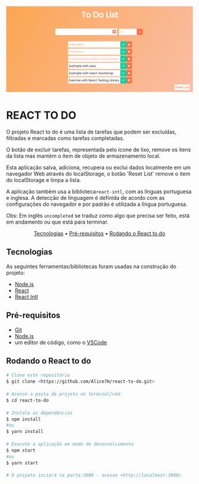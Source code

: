 <h1 align="center">
  <img alt="Banner" title="Banner" src="public/images/banner.png" />
</h1>

# REACT TO DO

O projeto React to do é uma lista de tarefas que podem ser excluídas, filtradas e marcadas como tarefas completadas.

O botão de excluir tarefas, representada pelo ícone de lixo, remove os itens da lista mas mantém o item de objeto de armazenamento local.

Esta aplicação salva, adiciona, recupera ou exclui dados localmente em um navegador Web através do localStorage, o botão 'Reset List' remove o item do localStorage e limpa a lista.

A aplicação também usa a biblioteca`react-intl`, com as línguas portuguesa e inglesa.
A detecção de linguagem é definida de acordo com as configurações do navegador e por padrão é utilizada a língua portuguesa.

Obs: Em inglês `uncompleted` se traduz como algo que precisa ser feito, está em andamento ou que está para terminar.

<p align="center">
 <a href="#tecnologias">Tecnologias</a> • 
 <a href="#pré-requisitos">Pré-requisitos</a> •
 <a href="#rodando-o-react-to-do">Rodando o React to do</a>
</p>

## Tecnologias

As seguintes ferramentas/bibliotecas foram usadas na construção do projeto:

- [Node.js](https://nodejs.org/en/)
- [React](https://pt-br.reactjs.org/)
- [React Intl](https://formatjs.io/docs/react-intl)

## Pré-requisitos

- [Git](https://git-scm.com)
- [Node.js](https://nodejs.org/en/)
- um editor de código, como o [VSCode](https://code.visualstudio.com/)

## Rodando o React to do

```bash
# Clone este repositório
$ git clone <https://github.com/Alice7H/react-to-do.git>

# Acesse a pasta do projeto no terminal/cmd
$ cd react-to-do

# Instale as dependências
$ npm install
#ou
$ yarn install

# Execute a aplicação em modo de desenvolvimento
$ npm start
#ou
$ yarn start

# O projeto inciará na porta:3000 - acesse <http://localhost:3000>
```
